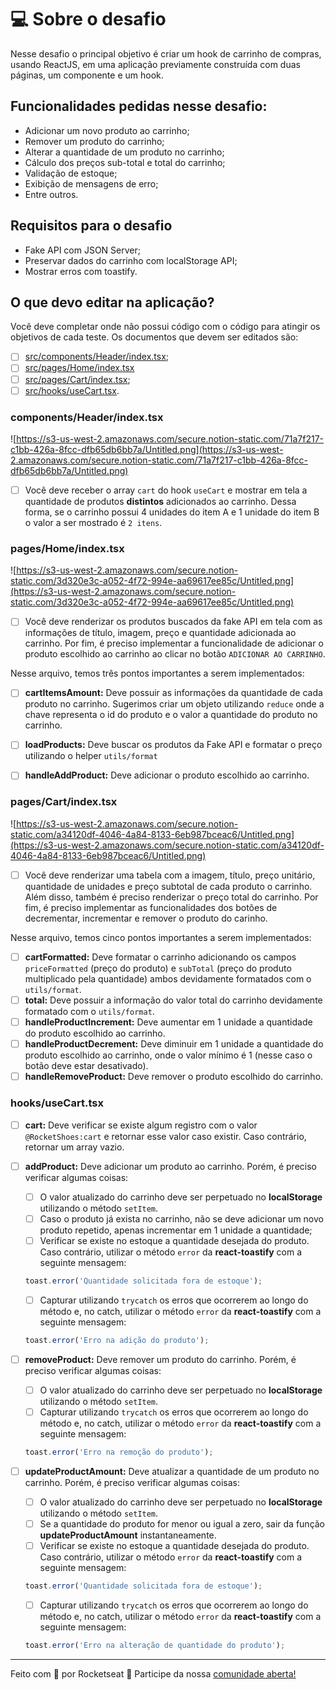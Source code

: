 # 💻 Sobre o desafio

Nesse desafio o principal objetivo é criar um hook de carrinho de compras, usando ReactJS, em uma aplicação previamente construída com duas páginas, um componente e um hook.

## Funcionalidades pedidas nesse desafio:

- Adicionar um novo produto ao carrinho;
- Remover um produto do carrinho;
- Alterar a quantidade de um produto no carrinho;
- Cálculo dos preços sub-total e total do carrinho;
- Validação de estoque;
- Exibição de mensagens de erro;
- Entre outros.

## Requisitos para o desafio

- Fake API com JSON Server;
- Preservar dados do carrinho com localStorage API;
- Mostrar erros com toastify.

## O que devo editar na aplicação?

Você deve completar onde não possui código com o código para atingir os objetivos de cada teste. Os documentos que devem ser editados são:

- [ ] [src/components/Header/index.tsx](https://github.com/saboyagustavo/rocketshoes/blob/main/src/components/Header/index.tsx);
- [ ] [src/pages/Home/index.tsx](https://github.com/saboyagustavo/rocketshoes/blob/main/src/pages/Home/index.tsx)
- [ ] [src/pages/Cart/index.tsx](https://github.com/saboyagustavo/rocketshoes/blob/main/src/pages/Cart/index.tsx);
- [ ] [src/hooks/useCart.tsx](https://github.com/https://github.com/saboyagustavo/rocketshoes/blob/main/src/hooks/useCart.tsx).

### components/Header/index.tsx

![https://s3-us-west-2.amazonaws.com/secure.notion-static.com/71a7f217-c1bb-426a-8fcc-dfb65db6bb7a/Untitled.png](https://s3-us-west-2.amazonaws.com/secure.notion-static.com/71a7f217-c1bb-426a-8fcc-dfb65db6bb7a/Untitled.png)

- [ ] Você deve receber o array `cart` do hook `useCart` e mostrar em tela a quantidade de produtos **distintos** adicionados ao carrinho. Dessa forma, se o carrinho possui 4 unidades do item A e 1 unidade do item B o valor a ser mostrado é `2 itens`.

### pages/Home/index.tsx

![https://s3-us-west-2.amazonaws.com/secure.notion-static.com/3d320e3c-a052-4f72-994e-aa69617ee85c/Untitled.png](https://s3-us-west-2.amazonaws.com/secure.notion-static.com/3d320e3c-a052-4f72-994e-aa69617ee85c/Untitled.png)

- [ ] Você deve renderizar os produtos buscados da fake API em tela com as informações de título, imagem, preço e quantidade adicionada ao carrinho. Por fim, é preciso implementar a funcionalidade de adicionar o produto escolhido ao carrinho ao clicar no botão `ADICIONAR AO CARRINHO`.

Nesse arquivo, temos três pontos importantes a serem implementados:

- [ ] **cartItemsAmount:** Deve possuir as informações da quantidade de cada produto no carrinho. Sugerimos criar um objeto utilizando `reduce` onde a chave representa o id do produto e o valor a quantidade do produto no carrinho.

- [ ] **loadProducts:** Deve buscar os produtos da Fake API e formatar o preço utilizando o helper `utils/format`
- [ ] **handleAddProduct:** Deve adicionar o produto escolhido ao carrinho.

### pages/Cart/index.tsx

![https://s3-us-west-2.amazonaws.com/secure.notion-static.com/a34120df-4046-4a84-8133-6eb987bceac6/Untitled.png](https://s3-us-west-2.amazonaws.com/secure.notion-static.com/a34120df-4046-4a84-8133-6eb987bceac6/Untitled.png)

- [ ] Você deve renderizar uma tabela com a imagem, título, preço unitário, quantidade de unidades e preço subtotal de cada produto o carrinho. Além disso, também é preciso renderizar o preço total do carrinho. Por fim, é preciso implementar as funcionalidades dos botões de decrementar, incrementar e remover o produto do carinho.

Nesse arquivo, temos cinco pontos importantes a serem implementados:

- [ ] **cartFormatted:** Deve formatar o carrinho adicionando os campos `priceFormatted` (preço do produto) e `subTotal` (preço do produto multiplicado pela quantidade) ambos devidamente formatados com o `utils/format`.
- [ ] **total:** Deve possuir a informação do valor total do carrinho devidamente formatado com o `utils/format`.
- [ ] **handleProductIncrement:** Deve aumentar em 1 unidade a quantidade do produto escolhido ao carrinho.
- [ ] **handleProductDecrement:** Deve diminuir em 1 unidade a quantidade do produto escolhido ao carrinho, onde o valor mínimo é 1 (nesse caso o botão deve estar desativado).
- [ ] **handleRemoveProduct:** Deve remover o produto escolhido do carrinho.

### hooks/useCart.tsx

- [ ] **cart:** Deve verificar se existe algum registro com o valor `@RocketShoes:cart` e retornar esse valor caso existir. Caso contrário, retornar um array vazio.
- [ ] **addProduct:** Deve adicionar um produto ao carrinho. 
Porém, é preciso verificar algumas coisas:
    - [ ] O valor atualizado do carrinho deve ser perpetuado no **localStorage** utilizando o método `setItem`.
    - [ ] Caso o produto já exista no carrinho, não se deve adicionar um novo produto repetido, apenas incrementar em 1 unidade a quantidade;
    - [ ] Verificar se existe no estoque a quantidade desejada do produto. Caso contrário, utilizar o método `error` da **react-toastify** com a seguinte mensagem:

    ```jsx
    toast.error('Quantidade solicitada fora de estoque');
    ```

    - [ ] Capturar utilizando `trycatch` os erros que ocorrerem ao longo do método e, no catch, utilizar o método `error` da **react-toastify** com a seguinte mensagem:

    ```jsx
    toast.error('Erro na adição do produto');
    ```

- [ ] **removeProduct:** Deve remover um produto do carrinho. 
Porém, é preciso verificar algumas coisas:
    - [ ] O valor atualizado do carrinho deve ser perpetuado no **localStorage** utilizando o método `setItem`.
    - [ ] Capturar utilizando `trycatch` os erros que ocorrerem ao longo do método e, no catch, utilizar o método `error` da **react-toastify** com a seguinte mensagem:

    ```jsx
    toast.error('Erro na remoção do produto');
    ```

- [ ] **updateProductAmount:** Deve atualizar a quantidade de um produto no carrinho.
Porém, é preciso verificar algumas coisas:
    - [ ] O valor atualizado do carrinho deve ser perpetuado no **localStorage** utilizando o método `setItem`.
    - [ ] Se a quantidade do produto for menor ou igual a zero, sair da função **updateProductAmount** instantaneamente.
    - [ ] Verificar se existe no estoque a quantidade desejada do produto. Caso contrário, utilizar o método `error` da **react-toastify** com a seguinte mensagem:

    ```jsx
    toast.error('Quantidade solicitada fora de estoque');
    ```

    - [ ] Capturar utilizando `trycatch` os erros que ocorrerem ao longo do método e, no catch, utilizar o método `error` da **react-toastify** com a seguinte mensagem:

    ```jsx
    toast.error('Erro na alteração de quantidade do produto');
    ```


<hr>

Feito com 💜 por Rocketseat 👋 Participe da nossa [comunidade aberta!](https://discord.gg/pUU3CG4Z)